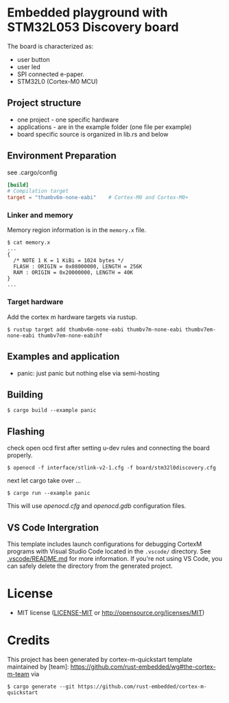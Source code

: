 # Embedded playground with STM32L053 Discovery board

The board is characterized as:

- user button
- user led
- SPI connected e-paper.
- STM32L0 (Cortex-M0 MCU)

## Project structure

* one project - one specific hardware
* applications - are in the example folder (one file per example)
* board specific source is organized in lib.rs and below

## Environment Preparation

see .cargo/config

``` toml
[build]
# Compilation target
target = "thumbv6m-none-eabi"    # Cortex-M0 and Cortex-M0+
```

### Linker and memory

Memory region information is in the `memory.x` file.

``` console
$ cat memory.x
...
{
  /* NOTE 1 K = 1 KiBi = 1024 bytes */
  FLASH : ORIGIN = 0x08000000, LENGTH = 256K
  RAM : ORIGIN = 0x20000000, LENGTH = 40K
}
...
```

### Target hardware

Add the cortex m hardware targets via rustup.

``` console
$ rustup target add thumbv6m-none-eabi thumbv7m-none-eabi thumbv7em-none-eabi thumbv7em-none-eabihf
```

## Examples and application

* panic: just panic but nothing else via semi-hosting


## Building


``` console
$ cargo build --example panic
```

## Flashing

check open ocd first after setting u-dev rules and connecting the board properly.

``` console
$ openocd -f interface/stlink-v2-1.cfg -f board/stm32l0discovery.cfg
```

next let cargo take over ...

``` console
$ cargo run --example panic
```

This will use *openocd.cfg* and *openocd.gdb* configuration files.


## VS Code Intergration

This template includes launch configurations for debugging CortexM programs with Visual Studio Code located in the `.vscode/` directory.
See [.vscode/README.md](./.vscode/README.md) for more information.
If you're not using VS Code, you can safely delete the directory from the generated project.

# License

- MIT license ([LICENSE-MIT](LICENSE-MIT) or http://opensource.org/licenses/MIT)

# Credits

This project has been generated by cortex-m-quickstart template maintained by
[team]: https://github.com/rust-embedded/wg#the-cortex-m-team
via

``` console
$ cargo generate --git https://github.com/rust-embedded/cortex-m-quickstart
```
